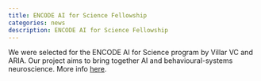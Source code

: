 ```yaml
---
title: ENCODE AI for Science Fellowship
categories: news
description: ENCODE AI for Science Fellowship
---
```


We were selected for the ENCODE AI for Science program by Villar VC and ARIA. Our project aims to bring together AI and behavioural-systems neuroscience. More info [here](https://encode.pillar.vc/projects/behavioral-neuroscience).